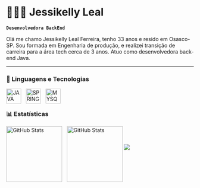 # 👩🏻‍💻 Jessikelly Leal

**`Desenvolvedora BackEnd`**

Olá me chamo Jessikelly Leal Ferreira, tenho 33 anos e resido em Osasco-SP. 
Sou formada em Engenharia de produção, e realizei transição de carreira para a área tech cerca de 3 anos. Atuo como desenvolvedora back-end Java.

---

### 🤖 Linguagens e Tecnologias

<img align="left" 
    alt="JAVA" 
    title="JAVA"
    width="40px" 
    style="padding-right: 10px;" 
    src="https://cdn.jsdelivr.net/gh/devicons/devicon@latest/icons/java/java-original-wordmark.svg" 
/>
<img align="left" 
    alt="SPRING" 
    title="SPRING"
    width="40px" 
    style="padding-right: 10px;" 
    src="https://cdn.jsdelivr.net/gh/devicons/devicon@latest/icons/spring/spring-original-wordmark.svg" 
/>
<img align="left" 
    alt="MYSQL" 
    title="MYSQL"
    width="40px" 
    style="padding-right: 10px;" 
    src="https://cdn.jsdelivr.net/gh/devicons/devicon@latest/icons/mysql/mysql-original-wordmark.svg" 
/>

<br/>
<br/>

### 📊 Estatísticas

<p>
  <img
    align="left" 
    alt="GitHub Stats" 
    height="150" 
    style="padding-right: 10px;" 
    src="https://github-readme-stats.vercel.app/api?username=jessikelly&show_icons=true&theme=tokyonight&include_all_commits=true&locale=pt-br"
  />

<img 
      align="left" 
      alt="GitHub Stats" 
      height="150" 
      src="https://github-readme-stats.vercel.app/api/top-langs/?username=jessikelly&theme=tokyonight&layout=compact&custom_title=Tecnologias&langs_count=9" 
/>

</p>

<br/>
<br/>

<div>

<a href="https://www.linkedin.com/in//jessikelly-leal-7676b9140/" target="_blank"><img src="https://img.shields.io/badge/-LinkedIn-%230077B5?style=for-the-badge&logo=linkedin&logoColor=white" target="_blank">

</div>
